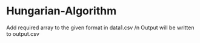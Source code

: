 # Hungarian-Algorithm

Add required array to the given format in data1.csv /n
Output will be written to output.csv
